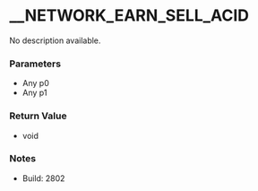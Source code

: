 # __NETWORK_EARN_SELL_ACID

No description available.

### Parameters
* Any p0
* Any p1

### Return Value
* void

### Notes
* Build: 2802

